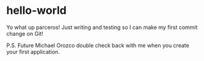 # hello-world


Yo what up parceros! Just writing and testing so I can make my first commit change on Git! 

P.S. 
Future Michael Orozco double check back with me when you create your first application.
